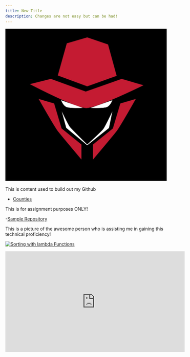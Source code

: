 ```yaml
---
title: New Title
description: Changes are not easy but can be had!
---
```


![My Picture](/pics/PBlogo.jpg)

This is content used to build out my Github

- [Counties](/counties/index.md)

This is for assignment purposes ONLY!

-[Sample Repository](https://github.com/WorstCase26/BUAD-Launch)

This is a picture of the awesome person who is assisting me in gaining this technical proficiency!

[![Sorting with lambda Functions](http://img.youtube.com/vi/VBeobBcnEqI?t=110/0.jpg)](http://www.youtube.com/watch?v=VBeobBcnEqI?t)

<iframe width="560" height="315" src="https://www.youtube.com/embed/VBeobBcnEqI?start=110" title="YouTube video player" frameborder="0" allow="accelerometer; autoplay; clipboard-write; encrypted-media; gyroscope; picture-in-picture" allowfullscreen></iframe>
